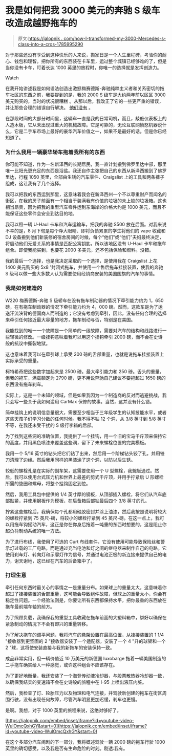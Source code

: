 # 我是如何把我 3000 美元的奔驰 S 级车改造成越野拖车的

> 原文:[https://jalopnik . com/how-I-transformed-my-3000-Mercedes-s-class-into-a-cros-1785995290](https://jalopnik.com/how-i-transformed-my-3000-mercedes-s-class-into-a-cros-1785995290)

对于那些还没有享受到这种快乐的人来说，搬家日是一个人生里程碑，考验你的耐心、钱包和理智。把你所有的东西装在卡车里，运过整个城镇已经够难的了，但是当你没有卡车，盯着长达 1000 英里的旅程时，你唯一的选择就是发挥创造力。

Watch

在我开始讲述我是如何设法创造出激怒梅赛德斯-奔驰纯粹主义者和关系密切的拖车社区的东西之前，我要提到的是，我的 2000 S 级车是大约两年前以区区 3000 美元购买的，当时的状况很糟糕 。从那以后，我改正了它的一些更严重的错误，并让那些合理的错误自行解决。 [他们没有](http://thegarage.jalopnik.com/heres-everything-wrong-with-my-3000-daily-driven-merce-1784389327) 。

在那段时间的大部分时间里，这辆车一直是我的日常司机，而且，敲敲仪表板上的人造木板，它从未出现过重大的机械故障。它是可靠的，无论互联网愤怒机器说什么，它是二手车市场上最好的豪华汽车价值之一，如果不是最好的话。但是你已经知道了。

### 为什么我用一辆豪华轿车拖着我所有的东西

你可能不知道，作为一名新泽西的长期居民，我一直计划搬到佛罗里达中部，那里唯一比阳光更充足的东西是浴盐。我还自作主张把自己的东西从新泽西搬到了佛罗里达，行程 1050 英里，全部由生锈的汽车零件、Craigslist 上的工具和两条裤子组成，这让我有了几个选择。

我可以把我的东西运到那里，这意味着我会在新泽西州一个不以尊重财产而闻名的街区，在我的房子前面有一个相当于装满我有价值的垃圾的未上锁的垃圾箱。这也相当昂贵，因为把我的重型汽车零件运到东海岸的价格大约是 1000 美元，而且不能保证这些零件会安全到达目的地。

我可以租一辆 U-Haul 卡车和汽车运输车，把我的奔驰 S500 放在后面。对我来说不幸的是，8 月下旬是每个睁大眼睛、即将负债累累的学生将他们的 vape 收藏和 DJ 设备搬到他们新装修的宿舍房间的时候，每个“他们”或“他们”夫妇最终决定，将启动他们无爱关系的事情是匹配公寓钥匙，所以该地区没有 U-Haul 卡车和拖车组合。即使我能买到，也要花 2000 多美元，还不包括保险和燃料。没错。

我的最后一个选择，也是我决定采取的一个选择，是使用我在 Craigslist 上花 1400 美元购买的 5x8 '封闭式拖车，并使用一个售后拖车挂接装置，使我的奔驰 S 级可以做一些大多数人认为需要使用经销商安装的美国国旗的汽车的事情。

### 我是如何建造的

W220 梅赛德斯-奔驰 S 级轿车在没有拖车制动器的情况下牵引能力约为 1，650 磅，在有拖车制动器的情况下牵引能力约为 4，000 磅。然而，这款车是为了运送汗流浃背的德国商人而制造的；它没有考虑到牵引，因此，没有任何合理的选择来牵引任何接近最大容量的地方，拖车制动与否，特别是在美国。

我能找到的唯一一个故障是一个简单的一级故障，需要对汽车的结构和线路进行一些轻微的修改。一级挂钩意味着我可以用这个挂钩牵引 2000 磅，而不会在史诗般的抗议中撕裂地狱。

这也意味着我可以在牵引球上承受 200 磅的舌部重量，也就是说拖车挂接装置上实际承受的重量。

柯特希奇把这些数字加起来是 2500 磅。最大牵引能力和 250 磅。舌头的重量，但我的拖车，满载额定为 2790 磅，更不用说奔驰自己建议不要拖超过 1650 磅的东西没有拖车刹车。

实际上，这是一个未知的领域，但是如果我因为一个制造商的反对而逃避挑战，我只会写一些关于我如何滥用 CarMax 保修的故事。当然，这并没有什么错。

简单挂钩上的说明信息量很大，需要至少相当于三年级学生的认知技能水平，或者这些天孩子们学习分数的任何时候。我不得不钻 12 个洞，从 3/8 英寸到 5/8 英寸不等，在我还未受干扰的 S 级行李箱的后部。

为了找到这些洞的准确位置，我提供了一个挂钩，用一个旧的宝马千斤顶来保持它的高度，并用黑色喷漆来覆盖这些洞，留下了未来螺栓位置的完美模板。

我用一个 5/16 英寸的钻头把它们钻了出来，然后用一个阶梯钻头铰了孔，并用锉刀清理了边缘。然后我用同样的黑漆涂了这个洞，以防以后生锈。

较低的螺栓孔是在实际的副车架，这需要使用一个 U 型螺栓，我蜿蜒通过。然后，我可以使用台式压力机和世界上最差的剪式千斤顶，并用手拧紧后 U 形螺栓所需的垫圈和螺母，将整个挂钩固定到位。

然后，我用工具包中提供的 1/4 英寸厚的钢板，从顶部插入螺栓，将它们从汽车底部贴紧，并使用钢板作为模板，在后备箱后部钻最后四个 3/8 英寸的孔。

拧紧这些螺栓后，我确保每个孔都用硅胶密封并涂上油漆，然后我按照说明将较大的螺栓拧紧到 75 英尺-磅，将较小的螺栓拧紧到 45 英尺-磅。在这一点上，我可以用拖车钩摇动汽车，这正是你在你身后拖着一吨重的东西时想要的，这是阻止你超负荷制动系统的唯一方法。

为了进行布线，我使用了可选的 Curt 布线套件，它没有使用可能导致保险丝和警示灯过载的工厂电路，而是通过充当电池和灯之间的继电器来制作自己的电路。它使用刹车灯、转向灯和示廓灯作为信号，并通过电池正极的新连接来提供自己的电力，谢天谢地，这已经在汽车的后备箱中了。

### 打理生意

牵引任何东西时最关心的事情之一是重量分布。如果球上的重量太大，这意味着你超过了挂接装置的舌部重量，这可能会导致组件故障，但球上的重量太小，你会有稳定性问题。一个经验法则是，你要让所有东西都保持水平，把你最重的东西放在拖车最前端车轴的前方。

为了照顾负载，我确保我的重型工具收藏在拖车前面的大塑料箱中，绑好以确保在紧急制动的情况下不会有即兴的重量转移。

为了解决拖车的调平问题，我将汽车的悬架设置在最高位置，从挂接装置的 1 1/4 "接收器到更坚固的 2 "接收器安装了一个适配器，安装了一个 4 "升的球架和一个 2 "球，这将使安装直接与我的新拖车的安装保持一致。

成品非常实用，但一辆价值近 10 万美元的新德国 luxobarge 拖着一辆美国制造的二手拖车确实给人一种感觉，或许这种组合不应该存在。

为了更好地衡量，我还安装了一个海登传动液冷却器，与股票散热器冷却器一致，以确保我结实的变速箱不会在史诗般的旅程中在 I-95 上喷出液压内脏。

然后，我检查了灯、轮胎压力以及物理和电气连接，并驾驶新创建的拖车在街区周围行驶，没有出现任何故障，尽管汽车明显更加迟缓，刹车也更慢。

是啊。我想，对于 1000 英里的旅程来说，这绝对够好了。

 [https://jalopnik.com/embed/inset/iframe?id=youtube-video-WulOmcQxhGY&start=0](https://jalopnik.com/embed/inset/iframe?id=youtube-video-WulOmcQxhGY&start=0) 

在这个多部分汽车闹剧的下一部分，我将概述驾驶一辆 2000 磅的拖车行驶 1000 英里的确切感受，以及我是否有生命危险的时刻。剧透:我有。